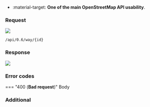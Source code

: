 <div class="grid cards" markdown>

- :material-target: **One of the main OpenStreetMap API usability**.

</div>

### Request

![](https://img.shields.io/badge/DELETE-red)

```
/api/0.6/way/{id}
```

### Response

![](https://img.shields.io/badge/Response-200%20OK-brightgreen)

### Error codes

=== "400 (**Bad request**)"
    Body

### Additional